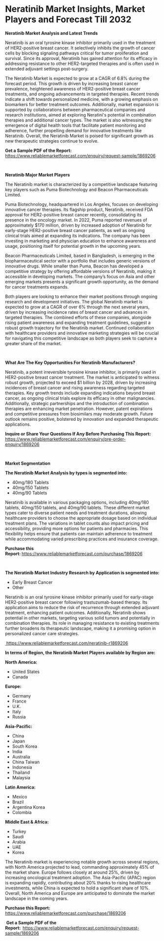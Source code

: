 <p><h1>Neratinib Market Insights, Market Players and Forecast Till 2032</h1></p><p><strong>Neratinib Market Analysis and Latest Trends</strong></p>
<p><p>Neratinib is an oral tyrosine kinase inhibitor primarily used in the treatment of HER2-positive breast cancer. It selectively inhibits the growth of cancer cells by blocking signaling pathways critical for tumor proliferation and survival. Since its approval, Neratinib has gained attention for its efficacy in addressing resistance to other HER2-targeted therapies and is often used in extended adjuvant settings post-surgery.</p><p>The Neratinib Market is expected to grow at a CAGR of 6.8% during the forecast period. This growth is driven by increasing breast cancer prevalence, heightened awareness of HER2-positive breast cancer treatments, and ongoing advancements in targeted therapies. Recent trends indicate a shift towards personalized medicine, with a growing emphasis on biomarkers for better treatment outcomes. Additionally, market expansion is supported by collaborations between pharmaceutical companies and research institutions, aimed at exploring Neratini's potential in combination therapies and additional cancer types. The market is also witnessing the emergence of digital health tools that facilitate patient monitoring and adherence, further propelling demand for innovative treatments like Neratinib. Overall, the Neratinib Market is poised for significant growth as new therapeutic strategies continue to evolve.</p></p>
<p><strong>Get a Sample PDF of the Report:&nbsp;</strong> <a href="https://www.reliablemarketforecast.com/enquiry/request-sample/1869206?utm_campaign=1130&utm_medium=2&utm_source=Github&utm_content=ia&utm_term=19042025&utm_id=neratinib">https://www.reliablemarketforecast.com/enquiry/request-sample/1869206</a></p>
<p>&nbsp;</p>
<p><strong>Neratinib Major Market Players</strong></p>
<p><p>The Neratinib market is characterized by a competitive landscape featuring key players such as Puma Biotechnology and Beacon Pharmaceuticals Limited. </p><p>Puma Biotechnology, headquartered in Los Angeles, focuses on developing innovative cancer therapies. Its flagship product, Neratinib, received FDA approval for HER2-positive breast cancer recently, consolidating its presence in the oncology market. In 2022, Puma reported revenues of approximately $170 million, driven by increased adoption of Neratinib for early-stage HER2-positive breast cancer patients, as well as ongoing clinical trials aimed at expanding its indications. The company has been investing in marketing and physician education to enhance awareness and usage, positioning itself for potential growth in the upcoming years.</p><p>Beacon Pharmaceuticals Limited, based in Bangladesh, is emerging in the biopharmaceutical sector with a portfolio that includes generic versions of innovative drugs. While smaller than Puma, Beacon has developed a competitive strategy by offering affordable versions of Neratinib, making it accessible in developing markets. The company’s focus on Asia and other emerging markets presents a significant growth opportunity, as the demand for cancer treatments expands.</p><p>Both players are looking to enhance their market positions through ongoing research and development initiatives. The global Neratinib market is expected to grow at a CAGR of over 6% through the next several years, driven by increasing incidence rates of breast cancer and advances in targeted therapies. The combined efforts of these companies, alongside rising patient awareness and expanding treatment guidelines, suggest a robust growth trajectory for the Neratinib market. Continued collaboration with healthcare providers and innovative marketing strategies will be crucial for navigating this competitive landscape as both players seek to capture a greater share of the market.</p></p>
<p>&nbsp;</p>
<p><strong>What Are The Key Opportunities For Neratinib Manufacturers?</strong></p>
<p><p>Neratinib, a potent irreversible tyrosine kinase inhibitor, is primarily used in HER2-positive breast cancer treatment. The market is anticipated to witness robust growth, projected to exceed $1 billion by 2028, driven by increasing incidences of breast cancer and rising awareness regarding targeted therapies. Key growth trends include expanding indications beyond breast cancer, as ongoing clinical trials explore its efficacy in other malignancies. Additionally, strategic partnerships and the introduction of combination therapies are enhancing market penetration. However, patent expirations and competitive pressures from biosimilars may moderate growth. Future outlook remains positive, bolstered by innovation and expanded therapeutic applications.</p></p>
<p><strong>Inquire or Share Your Questions If Any Before Purchasing This Report:</strong> <a href="https://www.reliablemarketforecast.com/enquiry/pre-order-enquiry/1869206?utm_campaign=1130&utm_medium=2&utm_source=Github&utm_content=ia&utm_term=19042025&utm_id=neratinib">https://www.reliablemarketforecast.com/enquiry/pre-order-enquiry/1869206</a></p>
<p>&nbsp;</p>
<p><strong>Market Segmentation</strong></p>
<p><strong>The Neratinib Market Analysis by types is segmented into:</strong></p>
<p><ul><li>40mg/180 Tablets</li><li>40mg/150 Tablets</li><li>40mg/90 Tablets</li></ul></p>
<p><p>Neratinib is available in various packaging options, including 40mg/180 tablets, 40mg/150 tablets, and 40mg/90 tablets. These different market types cater to diverse patient needs and treatment durations, allowing healthcare providers to choose the appropriate dosage based on individual treatment plans. The variations in tablet counts also impact pricing and accessibility, providing more options for patients and pharmacies. This flexibility helps ensure that patients can maintain adherence to treatment while accommodating varied prescribing practices and insurance coverage.</p></p>
<p><strong>Purchase this Report:&nbsp;</strong><a href="https://www.reliablemarketforecast.com/purchase/1869206?utm_campaign=1130&utm_medium=2&utm_source=Github&utm_content=ia&utm_term=19042025&utm_id=neratinib">https://www.reliablemarketforecast.com/purchase/1869206</a></p>
<p>&nbsp;</p>
<p><strong>The Neratinib Market Industry Research by Application is segmented into:</strong></p>
<p><ul><li>Early Breast Cancer</li><li>Other</li></ul></p>
<p><p>Neratinib is an oral tyrosine kinase inhibitor primarily used for early-stage HER2-positive breast cancer following trastuzumab-based therapy. Its application aims to reduce the risk of recurrence through extended adjuvant treatment, enhancing patient outcomes. Additionally, Neratinib shows potential in other markets, targeting various solid tumors and potentially in combination therapies. Its role in managing resistance to existing treatments further broadens its therapeutic landscape, making it a promising option in personalized cancer care strategies.</p></p>
<p><a href="https://www.reliablemarketforecast.com/neratinib-r1869206?utm_campaign=1130&utm_medium=2&utm_source=Github&utm_content=ia&utm_term=19042025&utm_id=neratinib">&nbsp;https://www.reliablemarketforecast.com/neratinib-r1869206</a></p>
<p><strong>In terms of Region, the Neratinib Market Players available by Region are:</strong></p>
<p>
    <p> <strong> North America: </strong>
        <ul>
            <li>United States</li>
            <li>Canada</li>
        </ul>
        </p> 
    <p> <strong> Europe: </strong>
        <ul>
            <li>Germany</li>
            <li>France</li>
            <li>U.K.</li>
            <li>Italy</li>
            <li>Russia</li>
        </ul>
        </p> 
    <p> <strong> Asia-Pacific: </strong>
        <ul>
            <li>China</li>
            <li>Japan</li>
            <li>South Korea</li>
            <li>India</li>
            <li>Australia</li>
            <li>China Taiwan</li>
            <li>Indonesia</li>
            <li>Thailand</li>
            <li>Malaysia</li>
        </ul>
        </p> 
    <p> <strong> Latin America: </strong>
        <ul>
            <li>Mexico</li>
            <li>Brazil</li>
            <li>Argentina Korea</li>
            <li>Colombia</li>
        </ul>
        </p> 
    <p> <strong> Middle East & Africa: </strong>
        <ul>
            <li>Turkey</li>
            <li>Saudi</li>
            <li>Arabia</li>
            <li>UAE</li>
            <li>Korea</li>
        </ul>
    </p>
    </p>
<p><p>The Neratinib market is experiencing notable growth across several regions, with North America projected to lead, commanding approximately 45% of the market share. Europe follows closely at around 25%, driven by increasing oncological treatment adoption. The Asia-Pacific (APAC) region is expanding rapidly, contributing about 20% thanks to rising healthcare investments, while China is expected to hold a significant share of 10%. Overall, North America and Europe are anticipated to dominate the market landscape in the coming years.</p></p>
<p><strong>Purchase this Report: </strong><a href="https://www.reliablemarketforecast.com/purchase/1869206?utm_campaign=1130&utm_medium=2&utm_source=Github&utm_content=ia&utm_term=19042025&utm_id=neratinib">https://www.reliablemarketforecast.com/purchase/1869206</a></p>
<p>&nbsp;<strong>Get a Sample PDF of the Report:&nbsp;&nbsp;</strong><a href="https://www.reliablemarketforecast.com/enquiry/request-sample/1869206?utm_campaign=1130&utm_medium=2&utm_source=Github&utm_content=ia&utm_term=19042025&utm_id=neratinib">https://www.reliablemarketforecast.com/enquiry/request-sample/1869206</a></p>
<p><strong></strong></p>
<p><p></p><p></p><p></p></p>